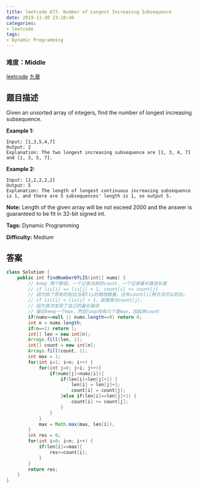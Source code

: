 ```yaml
---
title: leetcode 673. Number of Longest Increasing Subsequence
date: 2019-11-30 23:18:46
categories:
- leetcode
tags:
- Dynamic Programming
---
```

### 难度：Middle

<a href="https://leetcode.com/problems/number-of-longest-increasing-subsequence/">leetcode</a>
<a href="https://www.jiuzhang.com/solution/number-of-longest-increasing-subsequence/">九章</a>
## 题目描述
Given an unsorted array of integers, find the number of longest increasing
subsequence.

**Example 1:**  
        
    Input: [1,3,5,4,7]
    Output: 2
    Explanation: The two longest increasing subsequence are [1, 3, 4, 7] and [1, 3, 5, 7].
    

**Example 2:**  
        
    Input: [2,2,2,2,2]
    Output: 5
    Explanation: The length of longest continuous increasing subsequence is 1, and there are 5 subsequences' length is 1, so output 5.
    

**Note:** Length of the given array will be not exceed 2000 and the answer is
guaranteed to be fit in 32-bit signed int.


**Tags:** Dynamic Programming

**Difficulty:** Medium
## 答案
<!--more-->
```java
class Solution {
    public int findNumberOfLIS(int[] nums) {
        // keep 两个数组，一个记录当前的count，一个记录最长路径长度
        // if lis[i] == lis[j] + 1, count[i] += count[j]
        // 因为除了原有的到达当前lis的路径数量，还有count[i]种方法可以到达。
        // if lis[i] < lis[j] + 1，直接换为count[j]，
        // 因为首次发现了自己的最长路径
        // 最后keep一个max，然后loop找有几个是max，加起来count
        if(nums==null || nums.length==0) return 0;
        int n = nums.length;
        if(n==1) return 1;
        int[] len = new int[n];
        Arrays.fill(len, 1);
        int[] count = new int[n];
        Arrays.fill(count, 1);
        int max = 1;
        for(int i=1; i<n; i++) {
            for(int j=0; j<i; j++){
                if(nums[j]<nums[i]){
                    if(len[i]<len[j]+1) {
                        len[i] = len[j]+1;
                        count[i] = count[j];
                    }else if(len[i]==len[j]+1) {
                        count[i] += count[j];
                    }
                }
            }
            max = Math.max(max, len[i]);
        }
        int res = 0;
        for(int i=0; i<n; i++) {
            if(len[i]==max){
                res+=count[i];
            }
        }
        return res;
    }
}
```
